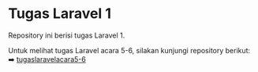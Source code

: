 # Tugas Laravel 1

Repository ini berisi tugas Laravel 1.

Untuk melihat tugas Laravel acara 5-6, silakan kunjungi repository berikut:  
➡️ [tugaslaravelacara5-6](https://github.com/NatanNet/tugaslaravelacara5-6)
